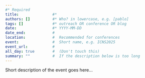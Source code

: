 ```yaml
---
#* Required
title:               #*
authors: []          #* Who? in lowercase, e.g. [pablo]
tags: []             #* outreach OR conference OR blog
date:                #* YYYY-MM-DD
date_end:            #
location:            #  Recommended for conferences
event:               #  Short name, e.g. ICNS2025
event_url:           #
all_day: true        #  (Don't touch this)
summary: ""          #  If the description below is too long
---
```


Short description of the event goes here...
